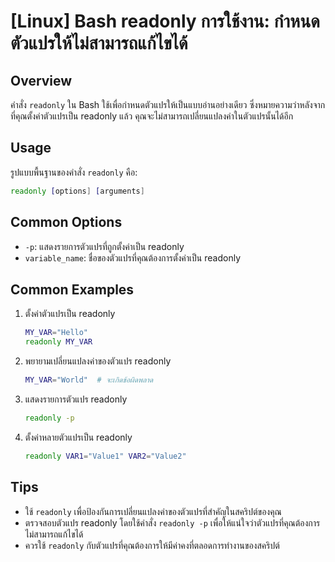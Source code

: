 # [Linux] Bash readonly การใช้งาน: กำหนดตัวแปรให้ไม่สามารถแก้ไขได้

## Overview
คำสั่ง `readonly` ใน Bash ใช้เพื่อกำหนดตัวแปรให้เป็นแบบอ่านอย่างเดียว ซึ่งหมายความว่าหลังจากที่คุณตั้งค่าตัวแปรเป็น readonly แล้ว คุณจะไม่สามารถเปลี่ยนแปลงค่าในตัวแปรนั้นได้อีก

## Usage
รูปแบบพื้นฐานของคำสั่ง `readonly` คือ:

```bash
readonly [options] [arguments]
```

## Common Options
- `-p`: แสดงรายการตัวแปรที่ถูกตั้งค่าเป็น readonly
- `variable_name`: ชื่อของตัวแปรที่คุณต้องการตั้งค่าเป็น readonly

## Common Examples

1. ตั้งค่าตัวแปรเป็น readonly
   ```bash
   MY_VAR="Hello"
   readonly MY_VAR
   ```

2. พยายามเปลี่ยนแปลงค่าของตัวแปร readonly
   ```bash
   MY_VAR="World"  # จะเกิดข้อผิดพลาด
   ```

3. แสดงรายการตัวแปร readonly
   ```bash
   readonly -p
   ```

4. ตั้งค่าหลายตัวแปรเป็น readonly
   ```bash
   readonly VAR1="Value1" VAR2="Value2"
   ```

## Tips
- ใช้ `readonly` เพื่อป้องกันการเปลี่ยนแปลงค่าของตัวแปรที่สำคัญในสคริปต์ของคุณ
- ตรวจสอบตัวแปร readonly โดยใช้คำสั่ง `readonly -p` เพื่อให้แน่ใจว่าตัวแปรที่คุณต้องการไม่สามารถแก้ไขได้
- ควรใช้ `readonly` กับตัวแปรที่คุณต้องการให้มีค่าคงที่ตลอดการทำงานของสคริปต์